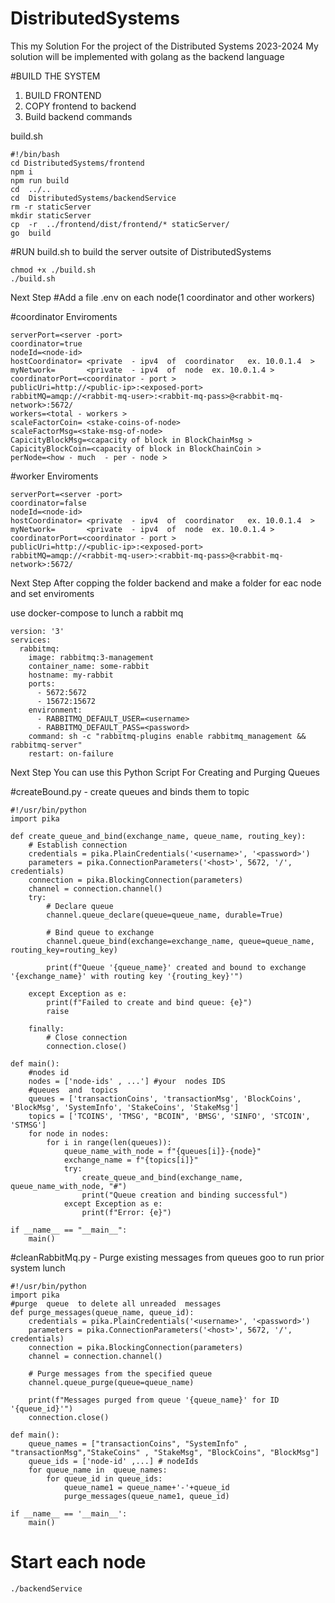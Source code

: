 # DistributedSystems
This  my  Solution  For  the project  of  the Distributed Systems  2023-2024
My solution will be  implemented  with  golang as  the  backend  language 

#BUILD THE SYSTEM
1)  BUILD FRONTEND
2)  COPY frontend to backend
3)  Build backend
commands

build.sh
```
#!/bin/bash
cd DistributedSystems/frontend
npm i
npm run build
cd  ../..
cd  DistributedSystems/backendService
rm -r staticServer
mkdir staticServer
cp  -r  ../frontend/dist/frontend/* staticServer/
go  build
```

#RUN build.sh  to build the  server outsite of  DistributedSystems
```
chmod +x ./build.sh
./build.sh
```

Next Step 
#Add  a file .env on each node(1 coordinator and  other workers)


#coordinator Enviroments
```
serverPort=<server -port>
coordinator=true
nodeId=<node-id>
hostCoordinator= <private  - ipv4  of  coordinator   ex. 10.0.1.4  >
myNetwork=       <private  - ipv4  of  node  ex. 10.0.1.4 >
coordinatorPort=<coordinator - port >
publicUri=http://<public-ip>:<exposed-port>
rabbitMQ=amqp://<rabbit-mq-user>:<rabbit-mq-pass>@<rabbit-mq-network>:5672/
workers=<total - workers >
scaleFactorCoin= <stake-coins-of-node>
scaleFactorMsg=<stake-msg-of-node>
CapicityBlockMsg=<capacity of block in BlockChainMsg >
CapicityBlockCoin=<capacity of block in BlockChainCoin >
perNode=<how - much  - per - node >
```
#worker Enviroments 
```
serverPort=<server -port>
coordinator=false
nodeId=<node-id>
hostCoordinator= <private  - ipv4  of  coordinator   ex. 10.0.1.4  >
myNetwork=       <private  - ipv4  of  node  ex. 10.0.1.4 >
coordinatorPort=<coordinator - port >
publicUri=http://<public-ip>:<exposed-port>
rabbitMQ=amqp://<rabbit-mq-user>:<rabbit-mq-pass>@<rabbit-mq-network>:5672/
```

Next Step
After copping  the  folder  backend  and  make  a folder for eac node and set enviroments  

use  docker-compose to lunch a rabbit mq 
```
version: '3'
services:
  rabbitmq:
    image: rabbitmq:3-management
    container_name: some-rabbit
    hostname: my-rabbit
    ports:
      - 5672:5672
      - 15672:15672
    environment:
      - RABBITMQ_DEFAULT_USER=<username>
      - RABBITMQ_DEFAULT_PASS=<password>
    command: sh -c "rabbitmq-plugins enable rabbitmq_management && rabbitmq-server"
    restart: on-failure
```

Next Step
You can use  this  Python  Script  For  Creating and Purging Queues 


#createBound.py -  create  queues  and  binds them  to topic 
```
#!/usr/bin/python
import pika

def create_queue_and_bind(exchange_name, queue_name, routing_key):
    # Establish connection
    credentials = pika.PlainCredentials('<username>', '<password>')
    parameters = pika.ConnectionParameters('<host>', 5672, '/', credentials)
    connection = pika.BlockingConnection(parameters)
    channel = connection.channel()
    try:
        # Declare queue
        channel.queue_declare(queue=queue_name, durable=True)

        # Bind queue to exchange
        channel.queue_bind(exchange=exchange_name, queue=queue_name, routing_key=routing_key)

        print(f"Queue '{queue_name}' created and bound to exchange '{exchange_name}' with routing key '{routing_key}'")

    except Exception as e:
        print(f"Failed to create and bind queue: {e}")
        raise

    finally:
        # Close connection
        connection.close()

def main():
    #nodes id
    nodes = ['node-ids' , ...'] #your  nodes IDS 
    #queues  and  topics
    queues = ['transactionCoins', 'transactionMsg', 'BlockCoins', 'BlockMsg', 'SystemInfo', 'StakeCoins', 'StakeMsg']
    topics = ['TCOINS', 'TMSG', "BCOIN", 'BMSG', 'SINFO', 'STCOIN', 'STMSG']
    for node in nodes:
        for i in range(len(queues)):
            queue_name_with_node = f"{queues[i]}-{node}"
            exchange_name = f"{topics[i]}"
            try:
                create_queue_and_bind(exchange_name, queue_name_with_node, "#")
                print("Queue creation and binding successful")
            except Exception as e:
                print(f"Error: {e}")

if __name__ == "__main__":
    main()
```
#cleanRabbitMq.py -  Purge existing  messages  from queues  goo  to run  prior system  lunch 
```
#!/usr/bin/python
import pika
#purge  queue  to delete all unreaded  messages
def purge_messages(queue_name, queue_id):
    credentials = pika.PlainCredentials('<username>', '<password>')
    parameters = pika.ConnectionParameters('<host>', 5672, '/', credentials)
    connection = pika.BlockingConnection(parameters)
    channel = connection.channel()

    # Purge messages from the specified queue
    channel.queue_purge(queue=queue_name)

    print(f"Messages purged from queue '{queue_name}' for ID '{queue_id}'")
    connection.close()

def main():
    queue_names = ["transactionCoins", "SystemInfo" , "transactionMsg","StakeCoins" , "StakeMsg", "BlockCoins", "BlockMsg"]
    queue_ids = ['node-id' ,...] # nodeIds
    for queue_name in  queue_names:
        for queue_id in queue_ids:
            queue_name1 = queue_name+'-'+queue_id
            purge_messages(queue_name1, queue_id)

if __name__ == '__main__':
    main()
```

# Start  each node  
```
./backendService
```

